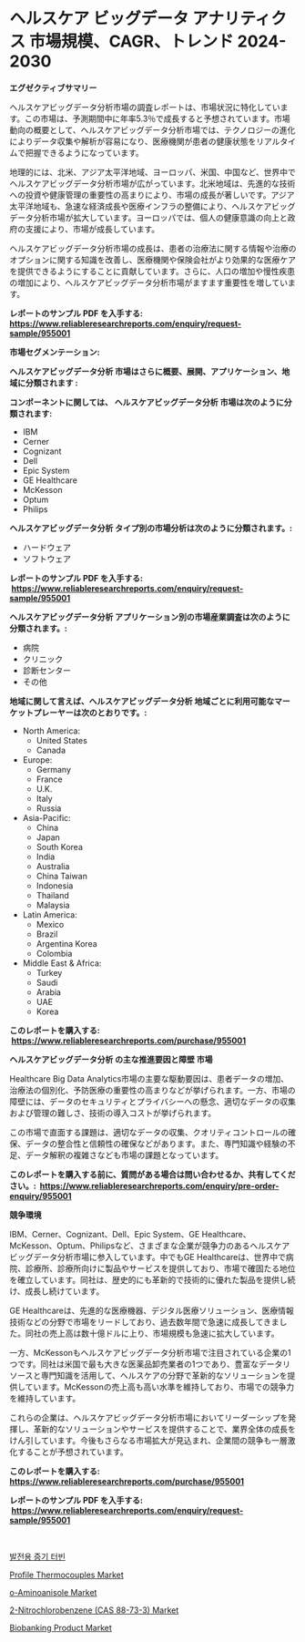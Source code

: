 <p><h1>ヘルスケア ビッグデータ アナリティクス 市場規模、CAGR、トレンド 2024-2030</h1></p><p><strong>エグゼクティブサマリー</strong></p>
<p><p>ヘルスケアビッグデータ分析市場の調査レポートは、市場状況に特化しています。この市場は、予測期間中に年率5.3％で成長すると予想されています。市場動向の概要として、ヘルスケアビッグデータ分析市場では、テクノロジーの進化によりデータ収集や解析が容易になり、医療機関が患者の健康状態をリアルタイムで把握できるようになっています。</p><p>地理的には、北米、アジア太平洋地域、ヨーロッパ、米国、中国など、世界中でヘルスケアビッグデータ分析市場が広がっています。北米地域は、先進的な技術への投資や健康管理の重要性の高まりにより、市場の成長が著しいです。アジア太平洋地域も、急速な経済成長や医療インフラの整備により、ヘルスケアビッグデータ分析市場が拡大しています。ヨーロッパでは、個人の健康意識の向上と政府の支援により、市場が成長しています。</p><p>ヘルスケアビッグデータ分析市場の成長は、患者の治療法に関する情報や治療のオプションに関する知識を改善し、医療機関や保険会社がより効果的な医療ケアを提供できるようにすることに貢献しています。さらに、人口の増加や慢性疾患の増加により、ヘルスケアビッグデータ分析市場がますます重要性を増しています。</p></p>
<p><strong>レポートのサンプル PDF を入手する: <a href="https://www.reliableresearchreports.com/enquiry/request-sample/955001">https://www.reliableresearchreports.com/enquiry/request-sample/955001</a></strong></p>
<p><strong>市場セグメンテーション:</strong></p>
<p><strong> ヘルスケアビッグデータ分析 市場はさらに概要、展開、アプリケーション、地域に分類されます :</strong></p>
<p><strong>コンポーネントに関しては、 ヘルスケアビッグデータ分析 市場は次のように分類されます: &nbsp;</strong></p>
<p><ul><li>IBM</li><li>Cerner</li><li>Cognizant</li><li>Dell</li><li>Epic System</li><li>GE Healthcare</li><li>McKesson</li><li>Optum</li><li>Philips</li></ul></p>
<p><strong> ヘルスケアビッグデータ分析 タイプ別の市場分析は次のように分類されます。:</strong></p>
<p><ul><li>ハードウェア</li><li>ソフトウェア</li></ul></p>
<p><strong>レポートのサンプル PDF を入手する: &nbsp;<a href="https://www.reliableresearchreports.com/enquiry/request-sample/955001">https://www.reliableresearchreports.com/enquiry/request-sample/955001</a></strong></p>
<p><strong> ヘルスケアビッグデータ分析 アプリケーション別の市場産業調査は次のように分類されます。:</strong></p>
<p><ul><li>病院</li><li>クリニック</li><li>診断センター</li><li>その他</li></ul></p>
<p><strong>地域に関して言えば、ヘルスケアビッグデータ分析 地域ごとに利用可能なマーケットプレーヤーは次のとおりです。:</strong></p>
<p><ul>
    <li>
        North America:
        <ul>
            <li>United States</li>
            <li>Canada</li>
        </ul>
    </li>
    <li>
        Europe:
        <ul>
            <li>Germany</li>
            <li>France</li>
            <li>U.K.</li>
            <li>Italy</li>
            <li>Russia</li>
        </ul>
    </li>
    <li>
        Asia-Pacific:
        <ul>
            <li>China</li>
            <li>Japan</li>
            <li>South Korea</li>
            <li>India</li>
            <li>Australia</li>
            <li>China Taiwan</li>
            <li>Indonesia</li>
            <li>Thailand</li>
            <li>Malaysia</li>
        </ul>
    </li>
    <li>
        Latin America:
        <ul>
            <li>Mexico</li>
            <li>Brazil</li>
            <li>Argentina Korea</li>
            <li>Colombia</li>
        </ul>
    </li>
    <li>
        Middle East & Africa:
        <ul>
            <li>Turkey</li>
            <li>Saudi</li>
            <li>Arabia</li>
            <li>UAE</li>
            <li>Korea</li>
        </ul>
    </li>
    </ul></p>
<p><strong>このレポートを購入する: &nbsp;<a href="https://www.reliableresearchreports.com/purchase/955001">https://www.reliableresearchreports.com/purchase/955001</a></strong></p>
<p><strong>ヘルスケアビッグデータ分析 の主な推進要因と障壁 市場</strong></p>
<p><p>Healthcare Big Data Analytics市場の主要な駆動要因は、患者データの増加、治療法の個別化、予防医療の重要性の高まりなどが挙げられます。一方、市場の障壁には、データのセキュリティとプライバシーへの懸念、適切なデータの収集および管理の難しさ、技術の導入コストが挙げられます。</p><p>この市場で直面する課題は、適切なデータの収集、クオリティコントロールの確保、データの整合性と信頼性の確保などがあります。また、専門知識や経験の不足、データ解釈の複雑さなども市場の課題となっています。</p></p>
<p><strong>このレポートを購入する前に、質問がある場合は問い合わせるか、共有してください。:&nbsp; <a href="https://www.reliableresearchreports.com/enquiry/pre-order-enquiry/955001">https://www.reliableresearchreports.com/enquiry/pre-order-enquiry/955001</a></strong></p>
<p><strong>競争環境</strong></p>
<p><p>IBM、Cerner、Cognizant、Dell、Epic System、GE Healthcare、McKesson、Optum、Philipsなど、さまざまな企業が競争力のあるヘルスケアビッグデータ分析市場に参入しています。中でもGE Healthcareは、世界中で病院、診療所、診療所向けに製品やサービスを提供しており、市場で確固たる地位を確立しています。同社は、歴史的にも革新的で技術的に優れた製品を提供し続け、成長し続けています。</p><p>GE Healthcareは、先進的な医療機器、デジタル医療ソリューション、医療情報技術などの分野で市場をリードしており、過去数年間で急速に成長してきました。同社の売上高は数十億ドルに上り、市場規模も急速に拡大しています。</p><p>一方、McKessonもヘルスケアビッグデータ分析市場で注目されている企業の1つです。同社は米国で最も大きな医薬品卸売業者の1つであり、豊富なデータリソースと専門知識を活用して、ヘルスケアの分野で革新的なソリューションを提供しています。McKessonの売上高も高い水準を維持しており、市場での競争力を維持しています。</p><p>これらの企業は、ヘルスケアビッグデータ分析市場においてリーダーシップを発揮し、革新的なソリューションやサービスを提供することで、業界全体の成長をけん引しています。今後もさらなる市場拡大が見込まれ、企業間の競争も一層激化することが予想されています。</p></p>
<p><strong>このレポートを購入する: &nbsp; <a href="https://www.reliableresearchreports.com/purchase/955001">https://www.reliableresearchreports.com/purchase/955001</a></strong></p>
<p><strong>レポートのサンプル PDF を入手する: &nbsp;<a href="https://www.reliableresearchreports.com/enquiry/request-sample/955001">https://www.reliableresearchreports.com/enquiry/request-sample/955001</a></strong><strong></strong></p>
<p>&nbsp;</p>
<p><p><a href="https://medium.com/@gerry_almeida/%EC%A0%84%EB%A0%A5-%EC%83%9D%EC%82%B0%EC%9A%A9-%EC%A6%9D%EA%B8%B0-%ED%84%B0%EB%B9%88-%EC%8B%9C%EC%9E%A5-%EC%8B%9C%EC%9E%A5-cagr-%EC%8B%9C%EC%9E%A5-%EB%8F%99%ED%96%A5-%EB%B0%8F-%EC%84%B1%EC%9E%A5-%EC%A0%84%EB%9E%B5%EC%97%90-%EB%8C%80%ED%95%9C-%ED%86%B5%EC%B0%B0%EB%A0%A5-83afa96ff4aa">발전용 증기 터빈</a></p><p><a href="https://view.publitas.com/reportprime-1/profile-thermocouples-market-size-and-growth-market-segmentation-regional-and-country-breakdowns-and-market-trends-for-period-from-2024-2031/">Profile Thermocouples Market</a></p><p><a href="https://github.com/kathiaseamanalvaradovlprc2h/Market-Research-Report-List-1/blob/main/o-aminoanisole-market.md">o-Aminoanisole Market</a></p><p><a href="https://github.com/wusalecollins540tpqoz/Market-Research-Report-List-1/blob/main/2-nitrochlorobenzene-cas-88-73-3-market.md">2-Nitrochlorobenzene (CAS 88-73-3) Market</a></p><p><a href="https://invited-way-688.notion.site/Biobanking-Product-Market-Research-Report-Provides-thorough-Industry-Overview-which-offers-an-In-De-60ba779e1dad48f482ca264ec19b13bb">Biobanking Product Market</a></p></p>